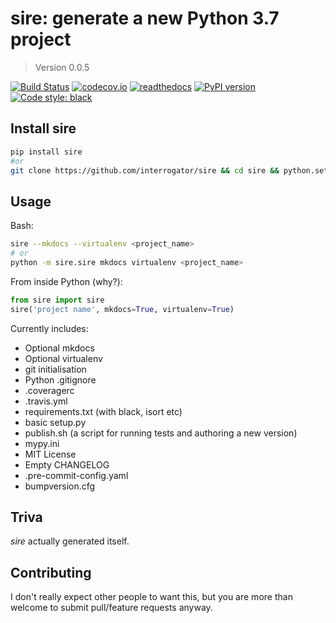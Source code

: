 # sire: generate a new Python 3.7 project

> Version 0.0.5

[![Build Status](https://travis-ci.org/interrogator/sire.svg?branch=master)](https://travis-ci.org/interrogator/sire)
[![codecov.io](https://codecov.io/gh/interrogator/sire/branch/master/graph/badge.svg)](https://codecov.io/gh/interrogator/sire)
[![readthedocs](https://readthedocs.org/projects/sire/badge/?version=latest)](https://sire.readthedocs.io/en/latest/)
[![PyPI version](https://badge.fury.io/py/sire.svg)](https://badge.fury.io/py/sire)
[![Code style: black](https://img.shields.io/badge/code%20style-black-000000.svg)](https://github.com/python/black)

## Install sire

```bash
pip install sire
#or
git clone https://github.com/interrogator/sire && cd sire && python.setup.py install
```

## Usage

Bash:

```bash
sire --mkdocs --virtualenv <project_name>
# or
python -m sire.sire mkdocs virtualenv <project_name>
```

From inside Python (why?):

```python
from sire import sire
sire('project name', mkdocs=True, virtualenv=True)
```

Currently includes:

* Optional mkdocs
* Optional virtualenv
* git initialisation
* Python .gitignore
* .coveragerc
* .travis.yml
* requirements.txt (with black, isort etc)
* basic setup.py
* publish.sh (a script for running tests and authoring a new version)
* mypy.ini
* MIT License
* Empty CHANGELOG
* .pre-commit-config.yaml
* bumpversion.cfg

## Triva

*sire* actually generated itself.

## Contributing

I don't really expect other people to want this, but you are more than welcome to submit pull/feature requests anyway.
